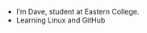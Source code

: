 - I’m Dave, student at Eastern College.
- Learning Linux and GitHub
<!---
daver-eastern/daver-eastern is a ✨ special ✨ repository because its `README.md` (this file) appears on your GitHub profile.
You can click the Preview link to take a look at your changes.
--->

